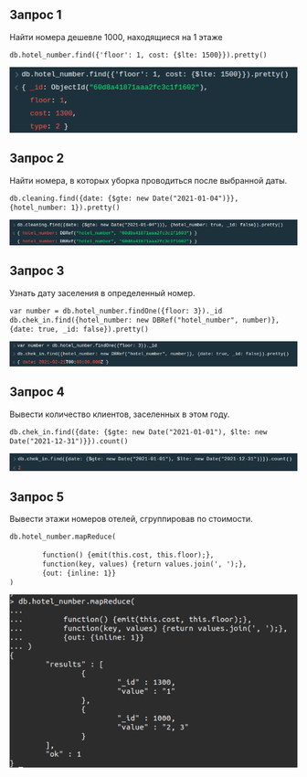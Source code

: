 ## Запрос 1
Найти номера дешевле 1000, находящиеся на 1 этаже
```
db.hotel_number.find({'floor': 1, cost: {$lte: 1500}}).pretty()
```
![](1.png)


## Запрос 2
Найти номера, в которых уборка проводиться после выбранной даты.
```
db.cleaning.find({date: {$gte: new Date("2021-01-04")}}, {hotel_number: 1}).pretty()
```
![](2.png)

## Запрос 3
Узнать дату заселения в определенный номер.
```
var number = db.hotel_number.findOne({floor: 3})._id
db.chek_in.find({hotel_number: new DBRef("hotel_number", number)}, {date: true, _id: false}).pretty()
```
![](3.png)

## Запрос 4
Вывести количество клиентов, заселенных в этом году.
```
db.chek_in.find({date: {$gte: new Date("2021-01-01"), $lte: new Date("2021-12-31")}}).count()
```
![](4.png)

## Запрос 5
Вывести этажи номеров отелей, сгруппировав по стоимости.
```
db.hotel_number.mapReduce(

        function() {emit(this.cost, this.floor);}, 
        function(key, values) {return values.join(', ');}, 
        {out: {inline: 1}}
)
```
![](5.png)


